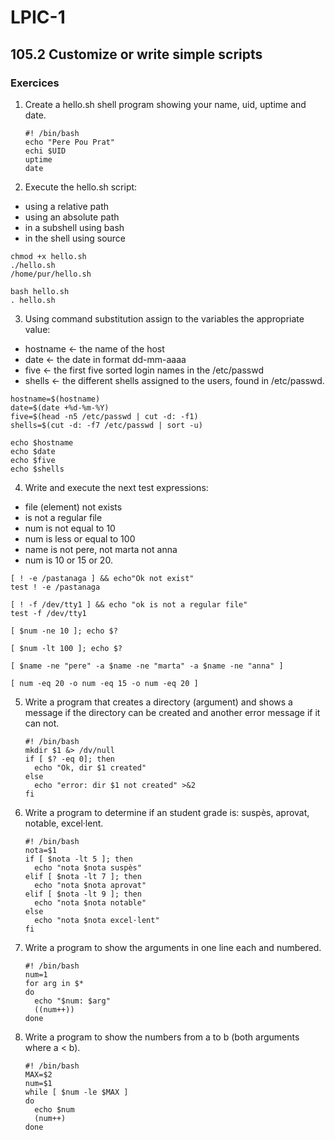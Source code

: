 # LPIC-1


## 105.2 Customize or write simple scripts

### Exercices

1. Create a hello.sh shell program showing your name, uid, uptime and date. 
   ```
   #! /bin/bash
   echo "Pere Pou Prat"
   echi $UID
   uptime
   date
   ```

2. Execute the hello.sh script:
  * using a relative path
  * using an absolute path
  * in a subshell using bash
  * in the shell using source
   ```
   chmod +x hello.sh
   ./hello.sh
   /home/pur/hello.sh
   
   bash hello.sh
   . hello.sh
   ```

3. Using command substitution assign to the variables the appropriate value:
  * hostname ← the name of the host
  * date ← the date in format dd-mm-aaaa
  * five ← the first five sorted login names in the /etc/passwd
  * shells ← the different shells assigned to the users, found in /etc/passwd.
  ```
  hostname=$(hostname)
  date=$(date +%d-%m-%Y)
  five=$(head -n5 /etc/passwd | cut -d: -f1)
  shells=$(cut -d: -f7 /etc/passwd | sort -u)

  echo $hostname
  echo $date
  echo $five
  echo $shells
  ```

4. Write and execute the next test expressions:
  * file (element) not exists
  * is not a regular file
  * num is not equal to 10
  * num is less or equal to 100
  * name is not pere, not marta not anna
  * num is 10 or 15 or 20.
  ```
  [ ! -e /pastanaga ] && echo"Ok not exist"
  test ! -e /pastanaga
  
  [ ! -f /dev/tty1 ] && echo "ok is not a regular file"
  test -f /dev/tty1
  
  [ $num -ne 10 ]; echo $?
  
  [ $num -lt 100 ]; echo $?
  
  [ $name -ne "pere" -a $name -ne "marta" -a $name -ne "anna" ]
  
  [ num -eq 20 -o num -eq 15 -o num -eq 20 ]
  ```

5. Write a program that creates a directory (argument) and shows a message if the directory can be created and another error message if it can not.
   ```
   #! /bin/bash
   mkdir $1 &> /dv/null
   if [ $? -eq 0]; then
     echo "Ok, dir $1 created"
   else
     echo "error: dir $1 not created" >&2
   fi
   ```

6. Write a program to determine if an student grade is: suspès, aprovat, notable, excel·lent. 
   ```
   #! /bin/bash
   nota=$1
   if [ $nota -lt 5 ]; then
     echo "nota $nota suspès"
   elif [ $nota -lt 7 ]; then
     echo "nota $nota aprovat"
   elif [ $nota -lt 9 ]; then
     echo "nota $nota notable"
   else
     echo "nota $nota excel·lent"
   fi
   ```

7. Write a program to show the arguments in one line each and numbered.
   ```
   #! /bin/bash
   num=1
   for arg in $*
   do
     echo "$num: $arg"
     ((num++))
   done
   ```

8. Write a program to show the numbers from a to b (both arguments where a < b).
   ```
   #! /bin/bash
   MAX=$2
   num=$1
   while [ $num -le $MAX ]
   do
     echo $num
     (num++)
   done
   ```

